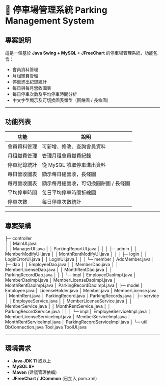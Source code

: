# 🚗 停車場管理系統 Parking Management System

## 專案說明
這是一個基於 **Java Swing + MySQL + JFreeChart** 的停車場管理系統，功能包含：  

- 會員資料管理  
- 月租繳費管理  
- 停車進出紀錄統計  
- 每日與每月營收圖表  
- 每日停車次數及平均停車時間分析  
- 中文字型顯示及可切換圖表類型（圓餅圖 / 長條圖）  

---

## 功能列表

| 功能 | 說明 |
|------|------|
| 會員資料管理 | 可新增、修改、查詢會員資料 |
| 月租繳費管理 | 管理月租會員繳費紀錄 |
| 停車紀錄統計 | 從 MySQL 讀取停車進出資料 |
| 每日營收圖表 | 顯示每日總營收，長條圖 |
| 每月營收圖表 | 顯示每月總營收，可切換圓餅圖 / 長條圖 |
| 平均停車時間 | 每日平均停車時間折線圖 |
| 停車次數 | 每日停車次數統計 |

---

## 專案架構

├─ controller  
│ │ MainUI.java  
│ │ ManagerUI.java
│ │ ParkingReportUI.java
│ │
│ ├─ admin
│ │ MemberModifyUI.java
│ │ MonthRentModifyUI.java
│ │
│ ├─ login
│ │ LoginErrorUI.java
│ │ LoginUI.java
│ │
│ └─ member
│ AddMember.java
│
├─ dao
│ │ EmployeeDao.java
│ │ MemberDao.java
│ │ MemberLicenseDao.java
│ │ MonthRentDao.java
│ │ ParkingRecordDao.java
│ │
│ └─ impl
│ EmployeeDaoImpl.java
│ MemberDaoImpl.java
│ MemberLicenseDaoImpl.java
│ MonthRentDaoImpl.java
│ ParkingRecordDaoImpl.java
│
├─ model
│ Employee.java
│ LicenseHolder.java
│ Member.java
│ MemberLicense.java
│ MonthRent.java
│ ParkingRecord.java
│ ParkingRecords.java
│
├─ service
│ │ EmployeeService.java
│ │ MemberLicenseService.java
│ │ MemberService.java
│ │ MonthRentService.java
│ │ ParkingRecordService.java
│ │
│ └─ impl
│ EmployeeServiceImpl.java
│ MemberLicenseServiceImpl.java
│ MemberServiceImpl.java
│ MonthRentServiceImpl.java
│ ParkingRecordServiceImpl.java
│
└─ util
DbConnection.java
Tool.java
ToolUI.java

---

## 環境需求

- **Java JDK 11** 或以上  
- **MySQL 8+**  
- **Maven** (建議管理依賴)  
- **JFreeChart / JCommon** (已加入 pom.xml)  
